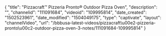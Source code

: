 {
    "title": "Pizzacraft&trade; Pizzeria Pronto&reg; Outdoor Pizza Oven",
    "description": "",
    "channelid": "111091684",
    "videoid": "109995814",
    "date_created": "1502523961",
    "date_modified": "1504049175",
    "type": "captivate",
    "layout": "channelVideo",
    "url": "\/bbbusa-latest-videos\/pizzacraft\u00e2-pizzeria-pronto\u00c2-outdoor-pizza-oven-3-notes\/111091684-109995814"
}
